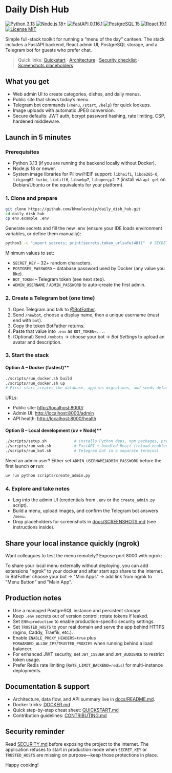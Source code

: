 # Daily Dish Hub

[![Python 3.13](https://img.shields.io/badge/Python-3.13-3776AB?style=flat-square&logo=python&logoColor=white)](https://www.python.org/)
[![Node.js 18+](https://img.shields.io/badge/Node.js-18%2B-339933?style=flat-square&logo=nodedotjs&logoColor=white)](https://nodejs.org/)
[![FastAPI 0.116.1](https://img.shields.io/badge/FastAPI-0.116.1-009688?style=flat-square&logo=fastapi&logoColor=white)](https://fastapi.tiangolo.com/)
[![PostgreSQL 15](https://img.shields.io/badge/PostgreSQL-15-4169E1?style=flat-square&logo=postgresql&logoColor=white)](https://www.postgresql.org/)
[![React 19.1](https://img.shields.io/badge/React-19.1-61DAFB?style=flat-square&logo=react&logoColor=black)](https://react.dev/)
[![License MIT](https://img.shields.io/badge/License-MIT-000000?style=flat-square&logo=opensourceinitiative&logoColor=white)](LICENSE)

Simple full-stack toolkit for running a “menu of the day” canteen. The stack includes a FastAPI backend, React admin UI, PostgreSQL storage, and a Telegram bot for guests who prefer chat.

> Quick links: [Quickstart](QUICKSTART.md) · [Architecture](docs/README.md) · [Security checklist](SECURITY.md) · [Screenshots placeholders](docs/SCREENSHOTS.md)

## What you get

- Web admin UI to create categories, dishes, and daily menus.
- Public site that shows today’s menu.
- Telegram bot commands (`/menu`, `/start`, `/help`) for quick lookups.
- Image uploads with automatic JPEG conversion.
- Secure defaults: JWT auth, bcrypt password hashing, rate limiting, CSP, hardened middleware.

## Launch in 5 minutes

### Prerequisites

- Python 3.13 (if you are running the backend locally without Docker).
- Node.js 18 or newer.
- System image libraries for Pillow/HEIF support: `libheif1`, `libde265-0`, `libjpeg62-turbo`, `libtiff6`, `libwebp7`, `libopenjp2-7` (install via `apt-get` on Debian/Ubuntu or the equivalents for your platform).

### 1. Clone and prepare

```bash
git clone https://github.com/khmelevskiy/daily_dish_hub.git
cd daily_dish_hub
cp env.example .env
```

Generate secrets and fill the new .env (ensure your IDE loads environment variables, or define them manually):

```bash
python3 -c "import secrets; print(secrets.token_urlsafe(48))"  # SECRET_KEY
```

Minimum values to set:

- `SECRET_KEY` – 32+ random characters.
- `POSTGRES_PASSWORD` – database password used by Docker (any value you like).
- `BOT_TOKEN` – Telegram token (see next step).
- `ADMIN_USERNAME` / `ADMIN_PASSWORD` to auto-create the first admin.

### 2. Create a Telegram bot (one time)

1. Open Telegram and talk to [@BotFather](https://t.me/BotFather).
2. Send `/newbot`, choose a display name, then a unique username (must end with `bot`).
3. Copy the token BotFather returns.
4. Paste that value into `.env` as `BOT_TOKEN=...`.
5. (Optional) Send `/mybots` → choose your bot → *Bot Settings* to upload an avatar and description.

### 3. Start the stack

#### Option A – Docker (fastest)**

```bash
./scripts/run_docker.sh build
./scripts/run_docker.sh up
# First start creates the database, applies migrations, and seeds default data
```

URLs:

- Public site: <http://localhost:8000/>
- Admin UI: <http://localhost:8000/admin>
- API health: <http://localhost:8000/health>

#### Option B – Local development (uv + Node)**

```bash
./scripts/setup.sh            # installs Python deps, npm packages, pre-commit hooks
./scripts/run_web.sh          # FastAPI + bundled React (reload enabled)
./scripts/run_bot.sh          # Telegram bot in a separate terminal
```

Need an admin user? Either set `ADMIN_USERNAME`/`ADMIN_PASSWORD` before the first launch **or** run:

```bash
uv run python scripts/create_admin.py
```

### 4. Explore and take notes

- Log into the admin UI (credentials from `.env` or the `create_admin.py` script).
- Build a menu, upload images, and confirm the Telegram bot answers `/menu`.
- Drop placeholders for screenshots in [docs/SCREENSHOTS.md](docs/SCREENSHOTS.md) (see instructions inside).

## Share your local instance quickly (ngrok)

Want colleagues to test the menu remotely? Expose port 8000 with ngrok:

To share your local menu externally without deploying, you can add extensions "ngrok" to your docker and after start
app share to the internet. In BotFather choose your bot -> "Mini Apps" -> add link from ngrok to "Menu  Button" and
"Main App".

## Production notes

- Use a managed PostgreSQL instance and persistent storage.
- Keep `.env` secrets out of version control; rotate tokens if leaked.
- Set `ENV=production` to enable production-specific security settings.
- Set `TRUSTED_HOSTS` to your real domain and serve the app behind HTTPS (nginx, Caddy, Traefik, etc.).
- Enable `ENABLE_PROXY_HEADERS=true` plus `FORWARDED_ALLOW_IPS`/`TRUSTED_PROXIES` when running behind a load balancer.
- For enhanced JWT security, set `JWT_ISSUER` and `JWT_AUDIENCE` to restrict token usage.
- Prefer Redis rate limiting (`RATE_LIMIT_BACKEND=redis`) for multi-instance deployments.

## Documentation & support

- Architecture, data flow, and API summary live in [docs/README.md](docs/README.md).
- Docker tricks: [DOCKER.md](DOCKER.md)
- Quick step-by-step cheat sheet: [QUICKSTART.md](QUICKSTART.md)
- Contribution guidelines: [CONTRIBUTING.md](CONTRIBUTING.md)

## Security reminder

Read [SECURITY.md](SECURITY.md) before exposing the project to the internet. The application refuses to start in production mode when `SECRET_KEY` or `TRUSTED_HOSTS` are missing on purpose—keep those protections in place.

Happy cooking!
